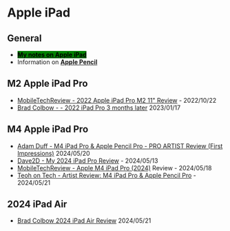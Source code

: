 # Apple iPad

## General

* [<mark style="background-color:green;">**My notes on Apple iPad**</mark>  ](7p-notes-apple-ipad.md)
* Information on [**Apple Pencil**](apple-pencil.md)&#x20;

## M2 Apple iPad Pro

* [MobileTechReview - 2022 Apple iPad Pro M2 11" Review](https://www.youtube.com/watch?v=Yp\_B3WcTFgk) - 2022/10/22
* [Brad Colbow - - 2022 iPad Pro 3 months later](https://www.youtube.com/watch?v=x6tUJt95N2Y) 2023/01/17&#x20;

## M4 Apple iPad Pro

* [Adam Duff - M4 iPad Pro & Apple Pencil Pro - PRO ARTIST Review (First Impressions)](https://www.youtube.com/watch?v=lIb6s8zEBLE) 2024/05/20
* [Dave2D - My 2024 iPad Pro Review](https://www.youtube.com/watch?v=bG2N4a0ir3A) - 2024/05/13
* [MobileTechReview - Apple M4 iPad Pro (2024)](https://www.youtube.com/watch?v=Wl7292aOPRA) Review - 2024/05/18
*   [Teoh on Tech - Artist Review: M4 iPad Pro & Apple Pencil Pro](https://www.youtube.com/watch?v=guttCuXV8bA) - 2024/05/21



## 2024 iPad Air

* [Brad Colbow 2024 iPad Air Review](https://www.youtube.com/watch?v=7l0eI3FQc60) 2024/05/21



